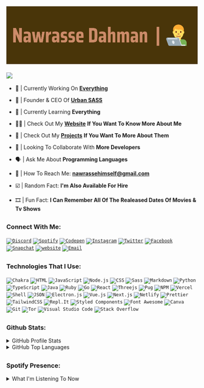 ## ![logo](logo.png)

<p align="left">
  <img src="https://readme-typing-svg.herokuapp.com?color=CC8B69&size=25&center=true&vCenter=true&lines=Full-Stack+Web+Developer;Self-Taught++Web+Developer;Self-Taught+Web+Designer">
</p>

- 🤖 | Currently Working On [**Everything**](https://github.com/NawrasseDahman)

- 👑 | Founder & CEO Of [**Urban SASS**](https://github.com/UrbanSASS)

- 🧠 | Currently Learning **Everything**

- 👨‍💻 | Check Out My [**Website**](https://nawrassedhm.vercel.app/) **If You Want To Know More About Me**

- 🌟 | Check Out My [**Projects**](https://github.com/NawrasseDahman?tab=repositories) **If You Want To More About Them**

- 🤩 | Looking To Collaborate With **More Developers**

- 🗣️ | Ask Me About **Programming Languages**

- 📧 | How To Reach Me: **nawrassehimself@gmail.com**

- ☑️ | Random Fact: **I'm Also Available For Hire**

- 🎞️ | Fun Fact: **I Can Remember All Of The Realeased Dates Of Movies & Tv Shows**

## <p align="center">

<h3 align="left">Connect With Me:</h3>

<code><a href="https://discord.com/users/878309088126197860"><img src="https://img.shields.io/badge/Discord-7289DA?style=for-the-badge&logo=discord&logoColor=white" alt="Discord" /></a></code>
<code><a href="https://open.spotify.com/user/4pevqlgntbtzf7quj0q307245?si=i38Ih3MgQTuypyjtO7cH6w&utm_source=copy-link"><img src="https://img.shields.io/badge/Spotify-1ED760?&style=for-the-badge&logo=spotify&logoColor=white" alt="Spotify" /></a></code>
<code><a href="https://codepen.io/nawrassedahman"><img src="https://img.shields.io/badge/CodePen-white?style=for-the-badge&logo=codepen&logoColor=black" alt="Codepen" /></a></code>
<code><a href="https://www.instagram.com/NawrasseDahman"><img src="https://img.shields.io/badge/Instagram-E4405F?style=for-the-badge&logo=instagram&logoColor=white" alt="Instagram" /></a></code>
<code><a href="https://twitter.com/nawrassedahman"><img src="https://img.shields.io/badge/Twitter-1DA1F2?style=for-the-badge&logo=twitter&logoColor=white" alt="Twitter" /></a></code>
<code><a href="https://www.facebook.com/nawrassedahman"><img src="https://img.shields.io/badge/Facebook-1877F2?style=for-the-badge&logo=facebook&logoColor=white" alt="Facebook" /></a></code>
<code><a href="https://www.snapchat.com/add/nawrassedahman"><img src="https://img.shields.io/badge/Snapchat-FFFC00?style=for-the-badge&logo=snapchat&logoColor=white" alt="Snapchat" /></a></code>
<code><a href="https://nawrasse.netlify.app/"><img src="https://img.shields.io/badge/website-000000?style=for-the-badge&logo=spond&logoColor=white" alt="website" /></a></code>
<code><a href="mailto:nawrassehimself@gmail.com"><img src="https://img.shields.io/badge/Gmail-D14836?style=for-the-badge&logo=gmail&logoColor=white" alt="Email" /></a></code>
##

### Technologies That I Use:

<code>![Chakra](https://img.shields.io/badge/Chakra--UI-319795?style=for-the-badge&logo=chakra-ui&logoColor=white)</code>
<code>![HTML](https://img.shields.io/badge/HTML5-E34F26?style=for-the-badge&logo=html5&logoColor=white)</code>
<code>![JavaScript](https://img.shields.io/badge/JavaScript-F7DF1E?style=for-the-badge&logo=javascript&logoColor=black)</code>
<code>![Node.js](https://img.shields.io/badge/Node.js-43853D?style=for-the-badge&logo=node.js&logoColor=white)</code>
<code>![CSS](https://img.shields.io/badge/CSS3-1572B6?style=for-the-badge&logo=css3&logoColor=white)</code>
<code>![Sass](https://img.shields.io/badge/Sass-CC6699?style=for-the-badge&logo=sass&logoColor=white)</code>
<code>![Markdown](https://img.shields.io/badge/Markdown-000000?style=for-the-badge&logo=markdown&logoColor=white)</code>
<code>![Python](https://img.shields.io/badge/Python-FFD43B?style=for-the-badge&logo=python&logoColor=darkgreen)</code>
<code>![TypeScript](https://img.shields.io/badge/TypeScript-007ACC?style=for-the-badge&logo=typescript&logoColor=white)</code>
<code>![Java](https://img.shields.io/badge/Java-ED8B00?style=for-the-badge&logo=java&logoColor=white)</code>
<code>![Ruby](https://img.shields.io/badge/Ruby-CC342D?style=for-the-badge&logo=ruby&logoColor=white)</code>
<code>![Go](https://img.shields.io/badge/Go-00ADD8?style=for-the-badge&logo=go&logoColor=white)</code>
<code>![React](https://img.shields.io/badge/react-%2320232a.svg?style=for-the-badge&logo=react&logoColor=%2361DAFB)</code>
<code>![Threejs](https://img.shields.io/badge/threejs-black?style=for-the-badge&logo=three.js&logoColor=white)</code>
<code>![Pug](https://img.shields.io/badge/Pug-E3C29B?style=for-the-badge&logo=pug&logoColor=black)</code>
<code>![NPM](https://img.shields.io/badge/NPM-%23000000.svg?style=for-the-badge&logo=npm&logoColor=white)</code>
<code>![Vercel](https://img.shields.io/badge/vercel-%23000000.svg?style=for-the-badge&logo=vercel&logoColor=white)</code>
<code>![Shell](https://img.shields.io/badge/Shell_Script-121011?style=for-the-badge&logo=gnu-bash&logoColor=white)</code>
<code>![JSON](https://img.shields.io/badge/json-5E5C5C?style=for-the-badge&logo=json&logoColor=white)</code>
<code>![Electron.js](https://img.shields.io/badge/Electron-2B2E3A?style=for-the-badge&logo=electron&logoColor=9FEAF9)</code>
<code>![Vue.js](https://img.shields.io/badge/vuejs-%2335495e.svg?style=for-the-badge&logo=vuedotjs&logoColor=%234FC08D)</code>
<code>![Next.js](https://img.shields.io/badge/next.js-000000?style=for-the-badge&logo=nextdotjs&logoColor=white)</code>
<code>![Netlify](https://img.shields.io/badge/netlify-%23000000.svg?style=for-the-badge&logo=netlify&logoColor=#00C7B7)</code>
<code>![Prettier](https://img.shields.io/badge/prettier-1A2C34?style=for-the-badge&logo=prettier&logoColor=F7BA3E)</code>
<code>![TailwindCSS](https://img.shields.io/badge/tailwindcss-%2338B2AC.svg?style=for-the-badge&logo=tailwind-css&logoColor=white)</code>
<code>![Repl.It](https://img.shields.io/badge/Repl.it-%230D101E.svg?style=for-the-badge&logo=replit&logoColor=white)</code>
<code>![Styled Components](https://img.shields.io/badge/styled--components-DB7093?style=for-the-badge&logo=styled-components&logoColor=white)</code>
<code>![Font Awesome](https://img.shields.io/badge/Font_Awesome-339AF0?style=for-the-badge&logo=fontawesome&logoColor=white)</code>
<code>![Canva](https://img.shields.io/badge/Canva-%2300C4CC.svg?style=for-the-badge&logo=Canva&logoColor=white)</code>
<code>![Git](https://img.shields.io/badge/GIT-E44C30?style=for-the-badge&logo=git&logoColor=white)</code>
<code>![Tor](https://img.shields.io/badge/Tor_Browser-7D4698?style=for-the-badge&logo=Tor-Browser&logoColor=white)</code>
<code>![Visual Studio Code](https://img.shields.io/badge/Visual%20Studio%20Code-0078d7.svg?style=for-the-badge&logo=visual-studio-code&logoColor=white)</code>
<code>![Stack Overflow](https://img.shields.io/badge/-Stackoverflow-FE7A16?style=for-the-badge&logo=stack-overflow&logoColor=white)</code>
##

### Github Stats:

<details>
  <summary> GitHub Profile Stats</summary>
  <br/>

[![Nawrasse's GitHub stats](https://github-readme-stats.vercel.app/api?username=NawrasseDahman&show_icons=true&count_private=true&title_color=CC8B69&text_color=CC8B69&icon_color=1D2502&bg_color=493509&border_color=493509&include_all_commits=true)](https://github.com/anuraghazra/github-readme-stats)
</details>

<details>
  <summary> GitHub Top Languages</summary>
  <br/>
  
[![Top Langs](https://github-readme-stats.vercel.app/api/top-langs/?username=NawrasseDahman&layout=compact&langs_count=10&theme=gruvbox_light&title_color=CC8B69&text_color=CC8B69&icon_color=1D2502&bg_color=493509&border_color=493509&card_width=446)](https://github.com/anuraghazra/github-readme-stats)
</details>

##

### Spotify Presence:

<details>
  <summary>What I'm Listening To Now</summary>
  <br/>

<table width="100%" height="100%"> 
  <tr>
  <td width="100%" height="100%">
 
<br> [![spotify-github-profile](https://spotify-github-profile.vercel.app/api/view?uid=4pevqlgntbtzf7quj0q307245&cover_image=true&theme=natemoo-re&bar_color=53b14f&bar_color_cover=true)](https://github.com/kittinan/spotify-github-profile)
 
  </td>
<table>
</details>
  
